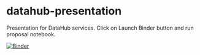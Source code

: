 # datahub-presentation
Presentation for DataHub services. Click on Launch Binder button and run proposal notebook. 

[![Binder](https://mybinder.org/badge_logo.svg)](https://mybinder.org/v2/gh/triebwad/datahub-presentation/HEAD)
